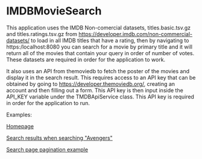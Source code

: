 # IMDBMovieSearch

This application uses the IMDB Non-comercial datasets, titles.basic.tsv.gz and titles.ratings.tsv.gz from https://developer.imdb.com/non-commercial-datasets/ to load in all IMDB titles that have a rating, then by navigating to https:/localhost:8080 you can search for a movie by primary title and it will return all of the movies that contain your query in order of number of votes. These datasets are required in order for the application to work.

It also uses an API from themoviedb to fetch the poster of the movies and display it in the search result. This requires access to an API key that can be obtained by going to https://developer.themoviedb.org/, creating an account and then filling out a form. This API key is then input inside the API_KEY variable under the TMDBApiService class. This API key is required in order for the application to run.

Examples:

[Homepage](https://github.com/tudormunteanu3/IMDBMovieSearch/blob/main/IMDB%20Website%20Index%20page.png)

[Search results when searching "Avengers"](https://github.com/tudormunteanu3/IMDBMovieSearch/blob/main/Search%20results%20example.png)

[Search page pagination example](https://github.com/tudormunteanu3/IMDBMovieSearch/blob/main/Pagination%20example.png)
